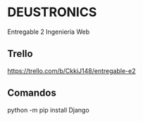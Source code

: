 # DEUSTRONICS
Entregable 2 Ingeniería Web

## Trello
https://trello.com/b/CkkiJ148/entregable-e2

## Comandos
python -m pip install Django